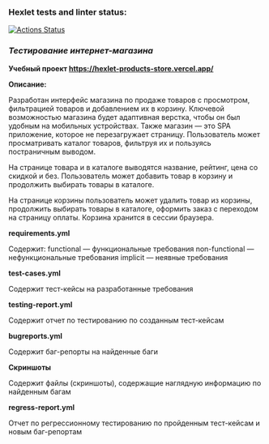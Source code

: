 ### Hexlet tests and linter status:
[![Actions Status](https://github.com/ElenaSimanina/qa-engineer-project-84/workflows/hexlet-check/badge.svg)](https://github.com/ElenaSimanina/qa-engineer-project-84/actions)

### ***Тестирование интернет-магазина*** 

**Учебный проект https://hexlet-products-store.vercel.app/**

**Описание:** 

Разработан интерфейс магазина по продаже товаров с просмотром, фильтрацией товаров и добавлением их в корзину. Ключевой возможностью магазина будет адаптивная верстка, чтобы он был удобным на мобильных устройствах. Также магазин — это SPA приложение, которое не перезагружает страницу. Пользователь может просматривать каталог товаров, фильтруя их и пользуясь постраничным выводом.


На странице товара и в каталоге выводятся название, рейтинг, цена со скидкой и без. Пользователь может добавить товар в корзину и продолжить выбирать товары в каталоге.


На странице корзины пользователь может удалить товар из корзины, продолжить выбирать товары в каталоге, оформить заказ с переходом на страницу оплаты. Корзина хранится в сессии браузера.


**requirements.yml** 

Содержит:
functional — функциональные требования
non-functional — нефункциональные требования
implicit — неявные требования

**test-cases.yml** 

Содержит тест-кейсы на разработанные требования

**testing-report.yml**

Содержит отчет по тестированию по созданным тест-кейсам

**bugreports.yml**

Содержит баг-репорты на найденные баги

**Скриншоты**

Содержит файлы (скриншоты), содержащие наглядную информацию по найденным багам

**regress-report.yml**

Отчет по регрессионному тестированию по пройденным тест-кейсам и новым баг-репортам





